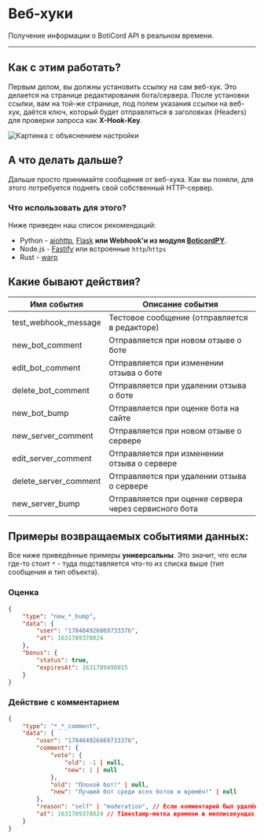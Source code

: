 # Веб-хуки

Получение информации о BotiCord API в реальном времени.
_____

## Как с этим работать?

Первым делом, вы должны установить ссылку на сам веб-хук. Это делается на странице редактирования бота/сервера. После установки ссылки, вам на той-же странице, под полем указания ссылки на веб-хук, даётся ключ, который будет отправляться в заголовках (Headers) для проверки запроса как **X-Hook-Key**.

![Картинка с объяснением настройки](https://media.discordapp.net/attachments/928734933814497343/944487720699441192/assets2F-MTA7c_niON-8K1DJnTo2F-MjiBik8Bs-fMOJgByRd2F-MjiCGt9_B_2DfWSioHg2Fimage.png)

## А что делать дальше?

Дальше просто принимайте сообщения от веб-хука. Как вы поняли, для этого потребуется поднять свой собственный HTTP-сервер.

### Что использовать для этого? 

Ниже приведен наш список рекомендаций:

* Python - [aiohttp](https://docs.aiohttp.org/en/stable/), [Flask](https://flask.palletsprojects.com/en/2.0.x/) **или Webhook'и из модуля [BoticordPY](https://py.boticord.top/)**.
* Node.js - [Fastify](https://www.fastify.io) или встроенные `http`/`https`
* Rust - [warp](https://github.com/seanmonstar/warp)

## Какие бывают действия?

|    Имя события     |              Описание события             |
|--------------------|-------------------------------------------|
|  test_webhook_message  |         Тестовое сообщение (отправляется в редакторе)   |
|    new_bot_comment     |           Отправляется при новом отзыве о боте          |
|    edit_bot_comment    |          Отправляется при изменении отзыва о боте       |
|   delete_bot_comment   |            Отправляется при удалении отзыва о боте      |
|      new_bot_bump      |           Отправляется при оценке бота на сайте         |
|   new_server_comment   |             Отправляется при новом отзыве о сервере     |
|   edit_server_comment  |           Отправляется при изменении отзыва о сервере   |
|  delete_server_comment |          Отправляется при удалении отзыва о сервере     |
|    new_server_bump     |  Отправляется при оценке сервера через сервисного бота  |

## Примеры возвращаемых событиями данных:

Все ниже приведённые примеры **универсальны**. Это значит, что если где-то стоит `*` - туда подставляется что-то из списка выше (тип сообщения и тип объекта).

### Оценка

```json
{
    "type": "new_*_bump",
    "data": {
        "user": "178404926869733376",
        "at": 1631789378024
    },
    "bonus": {
        "status": true,
        "expiresAt": 1631789498015
    }
}
```

### Действие с комментарием

```json
{
    "type": "*_*_comment",
    "data": {
        "user": "178404926869733376",
        "comment": {
            "vote": {
                "old": -1 | null,
                "new": 1 | null
            },
            "old": "Плохой бот!" | null,
            "new": "Лучший бот среди всех ботов и времён!" | null
        },
        "reason": "self" | "moderation", // Если комментарий был удалён - "self" означает, что удалено автором, а "moderation" означает что удалён модератором
        "at": 1631789378024 // Timestamp-метка времени в миллисекундах
    }
}
```

